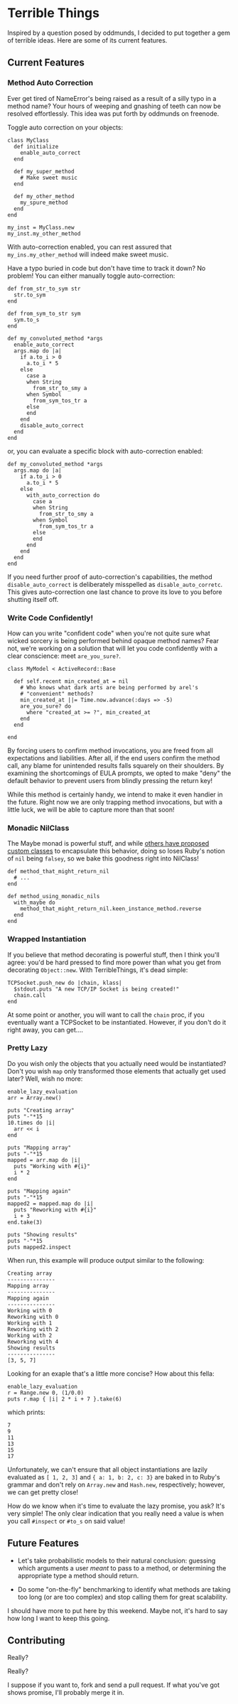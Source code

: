 # Terrible Things

Inspired by a question posed by oddmunds, I decided to put together a gem
of terrible ideas.  Here are some of its current features.

## Current Features

### Method Auto Correction

Ever get tired of NameError's being raised as a result of a silly typo in
a method name?  Your hours of weeping and gnashing of teeth can now be
resolved effortlessly.  This idea was put forth by oddmunds on freenode.

Toggle auto correction on your objects:

    class MyClass
      def initialize
        enable_auto_correct
      end
      
      def my_super_method
        # Make sweet music
      end
      
      def my_other_method
        my_spure_method
      end
    end
    
    my_inst = MyClass.new
    my_inst.my_other_method
    
With auto-correction enabled, you can rest assured that `my_ins.my_other_method`
will indeed make sweet music.

Have a typo buried in code but don't have time to track it down?  No problem!
You can either manually toggle auto-correction:

    def from_str_to_sym str
      str.to_sym
    end
    
    def from_sym_to_str sym
      sym.to_s
    end

    def my_convoluted_method *args
      enable_auto_correct
      args.map do |a|
        if a.to_i > 0
          a.to_i * 5
        else
          case a
          when String
            from_str_to_smy a
          when Symbol
            from_sym_tos_tr a
          else
          end
        end
        disable_auto_correct
      end
    end
    
or, you can evaluate a specific block with auto-correction enabled:

    def my_convoluted_method *args
      args.map do |a|
        if a.to_i > 0
          a.to_i * 5
        else
          with_auto_correction do
            case a
            when String
              from_str_to_smy a
            when Symbol
              from_sym_tos_tr a
            else
            end
          end
        end
      end
    end
    
If you need further proof of auto-correction's capabilities, the method
`disable_auto_correct` is deliberately misspelled as `disable_auto_corretc`.
This gives auto-correction one last chance to prove its love to you before
shutting itself off.

### Write Code Confidently!

How can you write "confident code" when you're not quite sure what wicked
sorcery is being performed behind opaque method names?  Fear not, we're
working on a solution that will let you code confidently with a clear
conscience: meet `are_you_sure?`.

    class MyModel < ActiveRecord::Base
    
      def self.recent min_created_at = nil   
        # Who knows what dark arts are being performed by arel's
        # "convenient" methods?
        min_created_at ||= Time.now.advance(:days => -5)
        are_you_sure? do
          where "created_at >= ?", min_created_at
        end
      end
    
    end

By forcing users to confirm method invocations, you are freed from all
expectations and liabilities.  After all, if the end users confirm the
method call, any blame for unintended results falls squarely on their
shoulders.  By examining the shortcomings of EULA prompts, we opted to make
"deny" the default behavior to prevent users from blindly pressing the
return key!

While this method is certainly handy, we intend to make it even handier in
the future.  Right now we are only trapping method invocations, but with a
little luck, we will be able to capture more than that soon!

### Monadic NilClass

The Maybe monad is powerful stuff, and while
[others have proposed custom classes](http://avdi.org/devblog/2011/05/30/null-objects-and-falsiness/)
to encapsulate this behavior, doing so loses Ruby's notion of `nil` being
`falsey`, so we bake this goodness right into NilClass!


    def method_that_might_return_nil
      # ...
    end
    
    def method_using_monadic_nils
      with_maybe do
        method_that_might_return_nil.keen_instance_method.reverse
      end
    end
    
### Wrapped Instantiation

If you believe that method decorating is powerful stuff, then I think you'll
agree: you'd be hard pressed to find more power than what you get from
decorating `Object::new`.  With TerribleThings, it's dead simple:

    TCPSocket.push_new do |chain, klass|
      $stdout.puts "A new TCP/IP Socket is being created!"
      chain.call
    end

At some point or another, you will want to call the `chain` proc, if you
eventually want a TCPSocket to be instantiated.  However, if you don't do it
right away, you can get....

### Pretty Lazy

Do you wish only the objects that you actually need would be instantiated?
Don't you wish `map` only transformed those elements that actually get used
later?  Well, wish no more:

    enable_lazy_evaluation
    arr = Array.new()

    puts "Creating array"
    puts "-"*15
    10.times do |i|
      arr << i
    end

    puts "Mapping array"
    puts "-"*15
    mapped = arr.map do |i|
      puts "Working with #{i}"
      i * 2
    end

    puts "Mapping again"
    puts "-"*15
    mapped2 = mapped.map do |i|
      puts "Reworking with #{i}"
      i + 3
    end.take(3)

    puts "Showing results"
    puts "-"*15
    puts mapped2.inspect

When run, this example will produce output similar to the following:

    Creating array
    ---------------
    Mapping array
    ---------------
    Mapping again
    ---------------
    Working with 0
    Reworking with 0
    Working with 1
    Reworking with 2
    Working with 2
    Reworking with 4
    Showing results
    ---------------
    [3, 5, 7]

Looking for an exaple that's a little more concise?  How about this fella:

    enable_lazy_evaluation
    r = Range.new 0, (1/0.0)
    puts r.map { |i| 2 * i + 7 }.take(6)
    
which prints:

    7
    9
    11
    13
    15
    17
    
Unfortunately, we can't ensure that all object instantiations are lazily
evaluated as `[ 1, 2, 3]` and `{ a: 1, b: 2, c: 3}` are baked in to Ruby's
grammar and don't rely on `Array.new` and `Hash.new`, respectively; however,
we can get pretty close!

How do we know when it's time to evaluate the lazy promise, you ask? It's
very simple!  The only clear indication that you really need a value is when
you call `#inspect` or `#to_s` on said value!

## Future Features

* Let's take probabilistic models to their natural conclusion: guessing
  which arguments a user *meant* to pass to a method, or determining the
  appropriate type a method should return.

* Do some "on-the-fly" benchmarking to identify what methods are taking too
  long (or are too complex) and stop calling them for great scalability.

I should have more to put here by this weekend.  Maybe not, it's hard to
say how long I want to keep this going.

## Contributing

Really?

Really?

I suppose if you want to, fork and send a pull request.  If what you've got
shows promise, I'll probably merge it in.
